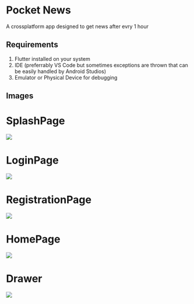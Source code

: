 # Pocket News
A crossplatform app designed to get news after evry 1 hour

## Requirements
1. Flutter installed on your system
2. IDE (preferrably VS Code but sometimes exceptions are thrown that can be easily handled by Android Studios)
3. Emulator or Physical Device for debugging
## Images
# SplashPage
![](Screenshot_2020-05-31-20-50-12-373_com.example.news.jpg)
# LoginPage
![](Screenshot_2020-05-31-20-50-16-346_com.example.news.jpg)
# RegistrationPage
![](Screenshot_2020-05-31-20-50-50-288_com.example.news.jpg)
# HomePage
![](Screenshot_2020-05-31-20-50-37-015_com.example.news.jpg)
# Drawer
![](Screenshot_2020-05-31-20-51-09-269_com.example.news.jpg)
